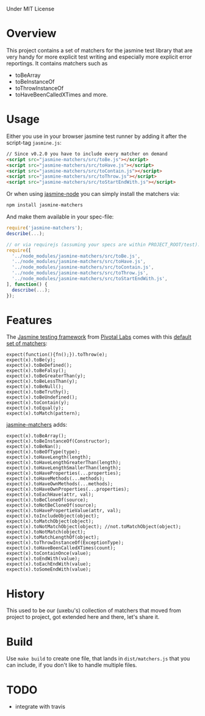Under MIT License


# Overview

This project contains a set of matchers for the jasmine test library
that are very handy for more explicit test writing and especially
more explicit error reportings.
It contains matchers such as
- toBeArray
- toBeInstanceOf
- toThrowInstanceOf
- toHaveBeenCalledXTimes
and more.


# Usage

Either you use in your browser jasmine test runner by adding it after the script-tag `jasmine.js`:

~~~html
// Since v0.2.0 you have to include every matcher on demand
<script src="jasmine-matchers/src/toBe.js"></script>
<script src="jasmine-matchers/src/toHave.js"></script>
<script src="jasmine-matchers/src/toContain.js"></script>
<script src="jasmine-matchers/src/toThrow.js"></script>
<script src="jasmine-matchers/src/toStartEndWith.js"></script>
~~~

Or when using [jasmine-node](https://github.com/mhevery/jasmine-node) you can simply install the matchers via:

~~~bash
npm install jasmine-matchers
~~~

And make them available in your spec-file:

~~~js
require('jasmine-matchers');
describe(...);

// or via requirejs (assuming your specs are within PROJECT_ROOT/test):
require([
  '../node_modules/jasmine-matchers/src/toBe.js',
  '../node_modules/jasmine-matchers/src/toHave.js',
  '../node_modules/jasmine-matchers/src/toContain.js',
  '../node_modules/jasmine-matchers/src/toThrow.js',
  '../node_modules/jasmine-matchers/src/toStartEndWith.js',
], function() {
  describe(...);
});
~~~


# Features

The [Jasmine testing framework](http://pivotal.github.com/jasmine/) from [Pivotal Labs](http://pivotallabs.com/) comes with this [default set of matchers](https://github.com/pivotal/jasmine/wiki/Matchers):

    expect(function(){fn();}).toThrow(e);
    expect(x).toBe(y);
    expect(x).toBeDefined();
    expect(x).toBeFalsy();
    expect(x).toBeGreaterThan(y);
    expect(x).toBeLessThan(y);
    expect(x).toBeNull();
    expect(x).toBeTruthy();
    expect(x).toBeUndefined();
    expect(x).toContain(y);
    expect(x).toEqual(y);
    expect(x).toMatch(pattern);

[jasmine-matchers](https://github.com/goliatone/jasmine-matchers) adds:

    expect(x).toBeArray();
    expect(x).toBeInstanceOf(Constructor);
    expect(x).toBeNan();
    expect(x).toBeOfType(type);
    expect(x).toHaveLength(length);
    expect(x).toHaveLengthGreaterThan(length);
    expect(x).toHaveLengthSmallerThan(length);
    expect(x).toHaveProperties(...properties);
    expect(x).toHaveMethods(...methods);
    expect(x).toHaveOwnMethods(...methods);
    expect(x).toHaveOwnProperties(...properties);
    expect(x).toEachHave(attr, val);
    expect(x).toBeCloneOf(source);
    expect(x).toNotBeCloneOf(source);
    expect(x).toHavePropertieValue(attr, val);
    expect(x).toIncludeObject(object);
    expect(x).toMatchObject(object);
    expect(x).toNotMatchObject(object); //not.toMatchObject(object);
    expect(x).toNotMatch(object);
    expect(x).toMatchLengthOf(object);
    expect(x).toThrowInstanceOf(ExceptionType);
    expect(x).toHaveBeenCalledXTimes(count);
    expect(x).toContainOnce(value);
    expect(x).toEndWith(value);
    expect(x).toEachEndWith(value);
    expect(x).toSomeEndWith(value);


# History

This used to be our (uxebu's) collection of matchers that moved from project
to project, got extended here and there, let's share it.


# Build

Use `make build` to create one file, that lands in `dist/matchers.js`
that you can include, if you don't like to handle multiple files.


# TODO

- integrate with travis

